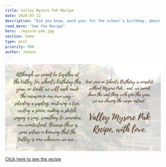 ```yaml
---
title: Valley Mysore Pak Recipe
date: 2020-07-12
description: "Did you know, each year for the school’s birthday, about 6 kilos of Mysore Pak is made in the dining hall. For this, 5 kilos of besan, 10 kilos of sugar, 12 liters oil and 2 liters of ghee is used. The total cooking time is more than an 1 hour."
read_more: "See the Recipe"
hero: ./mysore-pak.jpg
section: home
type: post
priority: 900
author: Janani
---
```


![Recipe](./10.png)

[Click here to see the recipe](/mysore-pak-recipe)

<!-- ▹ Vegetarian, gluten-free, Valley-special\

**Servings:** 10\
**Cook Time:** 20-25 minutes\
**Setting Time:** 15-20 minutes\
**Total Time:** 35-45 minutes

| Ingredients needed                                                                                                                | Materials needed                                                                                                                                                       |
|-----------------------------------------------------------------------------------------------------------------------------------|------------------------------------------------------------------------------------------------------------------------------------------------------------------------|
| 150 grams besan/gram flour<br>300 grams sugar<br>400 ml refined oil<br>100 ml ghee<br>Countless amount of Valley-love | 1 heavy bottom iron kadai<br>1 pan<br>1 steel spatula for stirring<br>1 tray<br>1 medium-sized bowl<br>1 medium-sized sieve<br>An apron and gloves |

**Directions**

1. To make your nostalgic Valley Mysore Pak, start by sieving the besan/gram flour into a medium bowl. Sieve the flour twice to ensure there are no lumps.
2. Grease the tray with some ghee and set aside for later.
3. In a pan, heat the ghee till it melts. Gently add the oil to this. Bring this to a gentle boil.
4. To another heavy bottom kadai, add sugar and water. Bring this mixture to boil till the sugar dissolved in the water and you start seeing bubbles.
5. Now, to this bubbling sugar syrup, carefully add the besan little by little. You can add the besan in three parts. Remember, as you add the besan keep stirring using the steel spatula. Mix until there are no lumps and everything is well combined.
6. To this paste, slowly add the hot ghee and oil that you had warmed in the beginning. You can add the ghee and oil mixture in two parts. The trick is to keep mixing continuously till the ghee and oil get fully absorbed. At this stage, make sure that the paste does not stick to the pan.
7. While you are stirring, it is time to add lots of Valley-love to your smooth paste ☺
8. After a couple of minutes of stirring, you will notice the paste starts leaving the kadai. This is a sign that your Valley Mysore Pak is ready. You can turn off the flame at this point. You will realize how delicious this smells!
9. Using a spatula, transfer this paste into your tray that you greased at the beginning. Spread this delicious paste evenly.
10. Now keep this tray aside and let it set for about 20 minutes.
11. While your Valley Mysore Pak is setting, you can dive into your happy memories of having Mysore Pak in Valley. You could even sing few of your favorite song from Nan-Ninaad for some extra flavor.
12. Once the Valley Mysore Pak sets and firms, you can cut it into small pieces. Sprinkle some extra Valley-love on the top right before serving. This sweet is best enjoyed with family and friends!

**Notes**

1. Storage: best if enjoyed fresh. The Valley Mysore Pak can be stored for up to two weeks. But amongst friends and family this sweet is hard to resist and it won't last very long!
2. Note for children: if you wish to make this, make sure you do so with an adult and are careful.

**Fun fact**

Did you know, each year for the school’s birthday, about 6 kilos of Mysore Pak is made in the dining hall. For this, 5 kilos of besan, 10 kilos of sugar, 12 liters oil and 2 liters of ghee is used. The total cooking time is more than an 1 hour. -->
